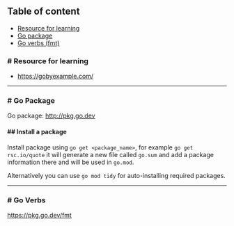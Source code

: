 ## Table of content
- [Resource for learning](https://github.com/nor1c/go-play/blob/main/README.md#-resource-for-learning)
- [Go package](https://github.com/nor1c/go-play/blob/main/README.md#-go-package)
- [Go verbs (fmt)](https://github.com/nor1c/go-play/blob/main/README.md#-go-verbs)

### # Resource for learning
- https://gobyexample.com/

<hr>

### # Go Package

Go package: http://pkg.go.dev

#### ## Install a package
Install package using `go get <package_name>`, for example `go get rsc.io/quote`
it will generate a new file called `go.sum` and add a package information there and will be used in `go.mod`.

Alternatively you can use `go mod tidy` for auto-installing required packages.

<hr>

### # Go Verbs

https://pkg.go.dev/fmt

